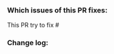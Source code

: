 ### Which issues of this PR fixes:
<!-- Usage: `Fixes #<issue number>` -->
This PR try to fix #

### Change log:
<!-- (Please describe the changes you have made in details. -->

